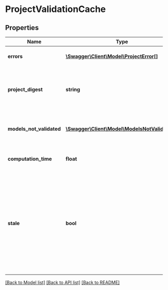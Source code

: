 # ProjectValidationCache

## Properties
Name | Type | Description | Notes
------------ | ------------- | ------------- | -------------
**errors** | [**\Swagger\Client\Model\ProjectError[]**](ProjectError.md) | A list of project errors | [optional] 
**project_digest** | **string** | A hash value computed from the project&#39;s current state | [optional] 
**models_not_validated** | [**\Swagger\Client\Model\ModelsNotValidated[]**](ModelsNotValidated.md) | A list of models which were not fully validated | [optional] 
**computation_time** | **float** | Duration of project validation in seconds | [optional] 
**stale** | **bool** | If true, the cached project validation results are no longer accurate because the project has changed since the cached results were calculated | [optional] 

[[Back to Model list]](../README.md#documentation-for-models) [[Back to API list]](../README.md#documentation-for-api-endpoints) [[Back to README]](../README.md)


